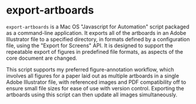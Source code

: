 # export-artboards

`export-artboards` is a Mac OS "Javascript for Automation" script
packaged as a command-line application. It exports all of the artboards
in an Adobe Illustrator file to a specified directory, in formats defined
by a configuration file, using the "Export for Screens" API. It is designed
to support the repeatable export of figures in predefined file formats, as
aspects of the core document are changed.

This script supports my preferred figure-annotation workflow, which involves
all figures for a paper laid out as multiple artboards in a single
Adobe Illustrator file, with referenced images and PDF compatibility off
to ensure small file sizes for ease of use with version control. Exporting the
artboards using this script can then update all images simultaneously.
